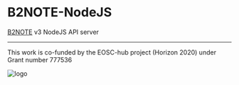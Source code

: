 # B2NOTE-NodeJS

[B2NOTE](https://b2note.bsc.es) v3 NodeJS API server

---

This work is co-funded by the EOSC-hub project (Horizon 2020) under Grant number 777536

![logo](https://b2note.bsc.es/img/logo-eosc-hub-eu.png)
